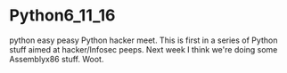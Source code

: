 # Python6_11_16
python easy peasy
Python hacker meet. This is first in a series of Python stuff aimed at hacker/Infosec peeps.
Next week I think we're doing some Assemblyx86 stuff. Woot.

